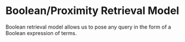 # Boolean/Proximity Retrieval Model
 Boolean retrieval model allows us to pose any query in the form of a Boolean expression of terms.
